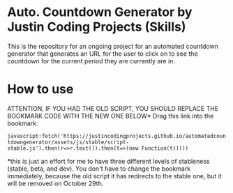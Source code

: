 # Auto. Countdown Generator by Justin Coding Projects (Skills)
This is the repository for an ongoing project for an automated countdown generator that generates an URL for the user to click on to see the countdown for the current period they are currently are in.

# How to use

ATTENTION, IF YOU HAD THE OLD SCRIPT, YOU SHOULD REPLACE THE BOOKMARK CODE WITH THE NEW ONE BELOW*
Drag this link into the bookmark:

```javascript:fetch('https://justincodingprojects.github.io/automatedcountdowngenerator/assets/js/stable/script-stable.js').then(r=>r.text()).then(t=>(new Function(t))())```

*this is just an effort for me to have three different levels of stableness (stable, beta, and dev). You don't have to change the bookmark immediately, because the old script it has redirects to the stable one, but it will be removed on October 29th.